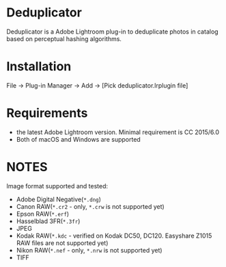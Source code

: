 # Deduplicator

Deduplicator is a Adobe Lightroom plug-in to deduplicate photos in catalog based
on perceptual hashing algorithms.

# Installation

File -> Plug-in Manager -> Add -> [Pick deduplicator.lrplugin file]

# Requirements

 * the latest Adobe Lightroom version. Minimal requirement is CC 2015/6.0
 * Both of macOS and Windows are supported

# NOTES

Image format supported and tested:
* Adobe Digital Negative(`*.dng`)
* Canon RAW(`*.cr2` - only, `*.crw` is not supported yet)
* Epson RAW(`*.erf`)
* Hasselblad 3FR(`*.3fr`)
* JPEG
* Kodak RAW(`*.kdc` - verified on Kodak DC50, DC120. Easyshare Z1015 RAW files are not supported yet)
* Nikon RAW(`*.nef` - only, `*.nrw` is not supported yet)
* TIFF
